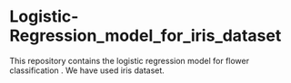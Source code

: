 # Logistic-Regression_model_for_iris_dataset
This repository contains the logistic regression model for flower classification . We have used iris dataset.
